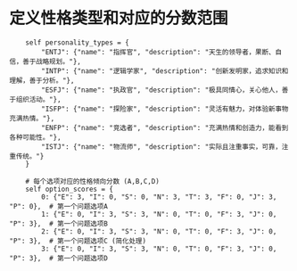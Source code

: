 # 定义性格类型和对应的分数范围
        self personality_types = {
            "ENTJ": {"name": "指挥官", "description": "天生的领导者，果断、自信，善于战略规划。"},
            "INTP": {"name": "逻辑学家", "description": "创新发明家，追求知识和理解，善于分析。"},
            "ESFJ": {"name": "执政官", "description": "极具同情心，关心他人，善于组织活动。"},
            "ISFP": {"name": "探险家", "description": "灵活有魅力，对体验新事物充满热情。"},
            "ENFP": {"name": "竞选者", "description": "充满热情和创造力，能看到各种可能性。"},
            "ISTJ": {"name": "物流师", "description": "实际且注重事实，可靠，注重传统。"}
        }
        
        # 每个选项对应的性格倾向分数 (A,B,C,D)
        self option_scores = {
            0: {"E": 3, "I": 0, "S": 0, "N": 3, "T": 3, "F": 0, "J": 3, "P": 0},  # 第一个问题选项A
            1: {"E": 0, "I": 3, "S": 3, "N": 0, "T": 0, "F": 3, "J": 0, "P": 3},  # 第一个问题选项B
            2: {"E": 0, "I": 3, "S": 3, "N": 0, "T": 0, "F": 3, "J": 0, "P": 3},  # 第一个问题选项C (简化处理)
            3: {"E": 0, "I": 3, "S": 3, "N": 0, "T": 0, "F": 3, "J": 0, "P": 3},  # 第一个问题选项D
